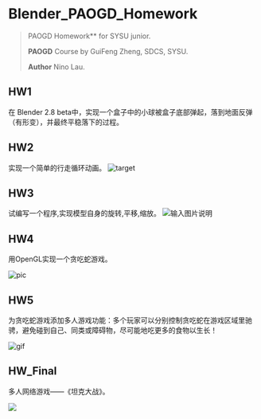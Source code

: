 # Blender_PAOGD_Homework



> PAOGD Homework** for SYSU junior.
>
> **PAOGD** Course by GuiFeng Zheng, SDCS, SYSU.
>
> **Author** Nino Lau.

## HW1

在 Blender 2.8 beta中，实现一个盒子中的小球被盒子底部弹起，落到地面反弹（有形变），并最终平稳落下的过程。

## HW2

实现一个简单的行走循环动画。
![target](https://ws4.sinaimg.cn/large/006tNc79ly1g1zm621q06g30go09e1ky.gif)

## HW3

试编写一个程序,实现模型自身的旋转,平移,缩放。
![输入图片说明](https://gitee.com/uploads/images/2019/0424/154724_300bb1ec_1194012.png"屏幕截图.png")

## HW4

用OpenGL实现一个贪吃蛇游戏。

![pic](https://upload-images.jianshu.io/upload_images/3220531-69c2d2344a3dd1d4.gif?imageMogr2/auto-orient/strip)

## HW5

为贪吃蛇游戏添加多人游戏功能：多个玩家可以分别控制贪吃蛇在游戏区域里驰骋，避免碰到自己、同类或障碍物，尽可能地吃更多的食物以生长！

![gif](https://upload-images.jianshu.io/upload_images/3220531-4cbd9f7e3ab0271b.gif?imageMogr2/auto-orient/strip)

## HW_Final

多人网络游戏——《坦克大战》。

![](http://ww1.sinaimg.cn/large/006tNc79ly1g4ukr77t9lg30rs0egb2c.gif)